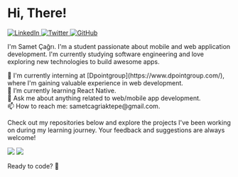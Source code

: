 <h1>Hi, There!</h1>

<p>
  <a href="https://www.linkedin.com/in/sametcagriaktepe/" target="_blank">
    <img alt="LinkedIn" src="https://img.shields.io/badge/LinkedIn-Connect-blue?style=flat-square&logo=linkedin">
  </a>
  <a href="https://twitter.com/denaktepe" target="_blank">
    <img alt="Twitter" src="https://img.shields.io/badge/Twitter-Follow-blue?style=flat-square&logo=twitter">
  </a>
  <a href="https://github.com/denaktepe" target="_blank">
    <img alt="GitHub" src="https://img.shields.io/badge/GitHub-Follow-black?style=flat-square&logo=github">
  </a>
</p>

<p>
  I'm Samet Çağrı. I'm a student passionate about mobile and web application development. I'm currently studying software engineering and love exploring new technologies to build awesome apps.
</p>

<p>
    💼 I'm currently interning at [Dpointgroup](https://www.dpointgroup.com/), where I'm gaining valuable experience in web development.
   <br>
   🌱 I’m currently learning React Native.
   <br>
   💬 Ask me about anything related to web/mobile app development.
   <br>
   📫 How to reach me: sametcagriaktepe@gmail.com.
 </p>

<p>
  Check out my repositories below and explore the projects I've been working on during my learning journey. Your feedback and suggestions are always welcome!
</p>

<div>
  <img src="https://github-readme-stats.vercel.app/api?username=denaktepe&show_icons=true&hide_border=true&&count_private=true&theme=radical&border_radius=1em" /> 
  <img style="float: end;" src="https://github-readme-stats.vercel.app/api/top-langs/?username=denaktepe&show_icons=true&hide_border=true&layout=compact&&count_private=true&theme=radical&langs_count=8&border_radius=1em%22/%3E" />
</div>




<p>
  Ready to code? 💪 
</p>
